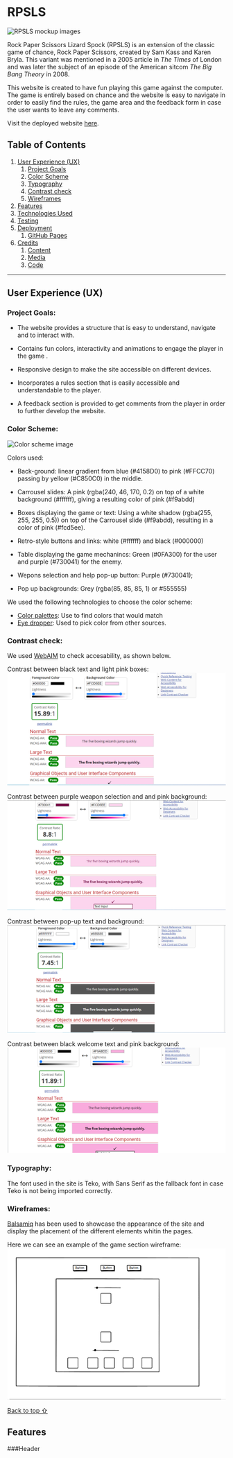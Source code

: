 # RPSLS

![RPSLS mockup images](assets/readme-files/mockup-image.png)

Rock Paper Scissors Lizard Spock (RPSLS) is an extension of the classic game of chance, Rock Paper Scissors, created by Sam Kass and Karen Bryla. This variant was mentioned in a 2005 article in *The Times* of London and was later the subject of an episode of the American sitcom *The Big Bang Theory* in 2008.

This website is created to have fun playing this game against the computer. The game is entirely based on chance and the website is easy to navigate in order to easily find the rules, the game area and the feedback form in case the user wants to leave any comments.

Visit the deployed website [here](https:).

## Table of Contents

1. [User Experience (UX)](#user-experience-UX)
    1. [Project Goals](#project-goals)
    2. [Color Scheme](#color-scheme)
    3. [Typography](#typography)
    4. [Contrast check](#contrast-check)
    4. [Wireframes](#wireframes)
2. [Features](#features)
3. [Technologies Used](#technologies-used)
4. [Testing](#testing)
5. [Deployment](#deployment)
    1. [GitHub Pages](#github-pages)
6. [Credits](#credits)
    1. [Content](#content)
    2. [Media](#media)
    3. [Code](#code)


***


## User Experience (UX)

### Project Goals:

* The website provides a structure that is easy to understand, navigate and to interact with.

* Contains fun colors, interactivity and animations to engage the player in the game .

* Responsive design to make the site accessible on different devices.

* Incorporates a rules section that is easily accessible and understandable to the player.

* A feedback section is provided to get comments from the player in order to further develop the website.

### Color Scheme:

![Color scheme image](assets/readme-files/color-scheme.png)

Colors used:
* Back-ground: linear gradient from blue (#4158D0) to  pink (#FFCC70) passing by yellow (#C850C0) in the middle. 

* Carrousel slides: A pink (rgba(240, 46, 170, 0.2) on top of a white background (#ffffff), giving a resulting color of pink (#f9abdd)

* Boxes displaying the game or text: Using a white shadow (rgba(255, 255, 255, 0.5)) on top of the Carrousel slide (#f9abdd), resulting in a color of pink (#fcd5ee).

* Retro-style buttons and links: white (#ffffff) and black (#000000)

* Table displaying the game mechanincs: Green (#0FA300) for the user and purple (#730041) for the enemy.

* Wepons selection and help pop-up button: Purple (#730041);

* Pop up backgrounds: Grey (rgba(85, 85, 85, 1) or #555555)

We used the following technologies to choose the color scheme:
* [Color palettes](https://mycolor.space/?hex=%23F6CA80&sub=1): Use to find colors that would match
* [Eye dropper](https://eyedropper.org/): Used to pick color from other sources.

### Contrast check:

We used [WebAIM](https://webaim.org/resources/contrastchecker/) to check accesability, as shown below.

Contrast between black text and light pink boxes:
  ![Contrast-check1](./assets/media/contrast-check1.png)

Contrast between purple weapon selection and and pink background:
  ![Contrast-check2](./assets/media/contrast-check2.png)

Contrast between pop-up text and background:
  ![Contrast-check3](./assets/media/contrast-check3.png) 

Contrast between black welcome text and pink background:
  ![Contrast-check4](./assets/media/contrast-check4.png)  


### Typography:

The font used in the site is Teko, with Sans Serif as the fallback font in case Teko is not being imported correctly.

### Wireframes:

[Balsamiq](https://balsamiq.com/) has been used to showcase the appearance of the site and display the placement of the different elements whitin the pages.

Here we can see an example of the game section wireframe:
![Game section wireframe image](assets/media/game-section-wireframe.png)

[Back to top ⇧](#rpsls)

## Features

###Header